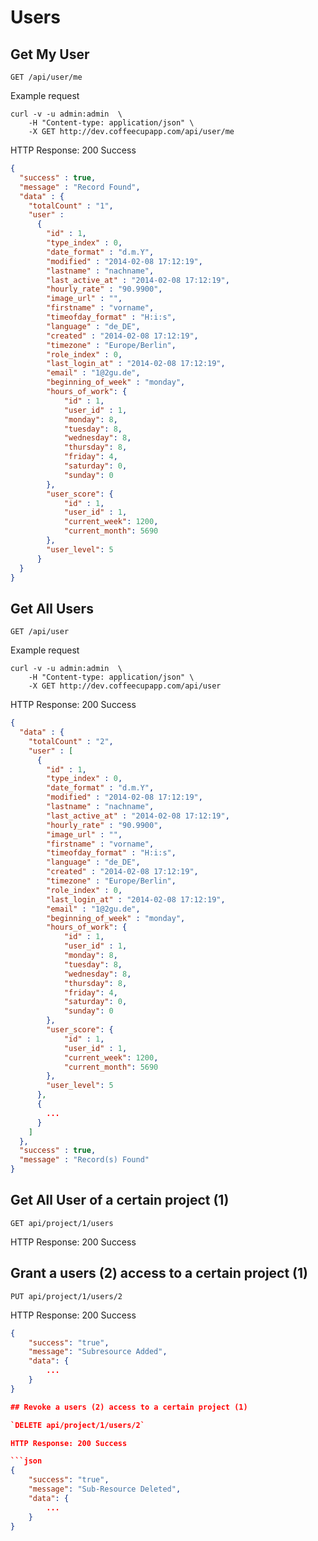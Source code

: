 # Users

## Get My User

`GET /api/user/me`

Example request

```shell
curl -v -u admin:admin  \
    -H "Content-type: application/json" \
    -X GET http://dev.coffeecupapp.com/api/user/me
```

HTTP Response: 200 Success

```json
{
  "success" : true,
  "message" : "Record Found",
  "data" : {
    "totalCount" : "1",
    "user" :
      {
        "id" : 1,
        "type_index" : 0,
        "date_format" : "d.m.Y",
        "modified" : "2014-02-08 17:12:19",
        "lastname" : "nachname",
        "last_active_at" : "2014-02-08 17:12:19",
        "hourly_rate" : "90.9900",
        "image_url" : "",
        "firstname" : "vorname",
        "timeofday_format" : "H:i:s",
        "language" : "de_DE",
        "created" : "2014-02-08 17:12:19",
        "timezone" : "Europe/Berlin",
        "role_index" : 0,
        "last_login_at" : "2014-02-08 17:12:19",
        "email" : "1@2gu.de",
        "beginning_of_week" : "monday",
        "hours_of_work": {
            "id" : 1,
            "user_id" : 1,
            "monday": 8,
            "tuesday": 8,
            "wednesday": 8,
            "thursday": 8,
            "friday": 4,
            "saturday": 0,
            "sunday": 0
        },
        "user_score": {
            "id" : 1,
            "user_id" : 1,
            "current_week": 1200,
            "current_month": 5690
        },
        "user_level": 5
      }
  }
}
```


## Get All Users

`GET /api/user`

Example request

```shell
curl -v -u admin:admin  \
    -H "Content-type: application/json" \
    -X GET http://dev.coffeecupapp.com/api/user
```

HTTP Response: 200 Success

```json
{
  "data" : {
    "totalCount" : "2",
    "user" : [
      {
        "id" : 1,
        "type_index" : 0,
        "date_format" : "d.m.Y",
        "modified" : "2014-02-08 17:12:19",
        "lastname" : "nachname",
        "last_active_at" : "2014-02-08 17:12:19",
        "hourly_rate" : "90.9900",
        "image_url" : "",
        "firstname" : "vorname",
        "timeofday_format" : "H:i:s",
        "language" : "de_DE",
        "created" : "2014-02-08 17:12:19",
        "timezone" : "Europe/Berlin",
        "role_index" : 0,
        "last_login_at" : "2014-02-08 17:12:19",
        "email" : "1@2gu.de",
        "beginning_of_week" : "monday",
        "hours_of_work": {
            "id" : 1,
            "user_id" : 1,
            "monday": 8,
            "tuesday": 8,
            "wednesday": 8,
            "thursday": 8,
            "friday": 4,
            "saturday": 0,
            "sunday": 0
        },
        "user_score": {
            "id" : 1,
            "user_id" : 1,
            "current_week": 1200,
            "current_month": 5690
        },
        "user_level": 5
      },
      {
        ...
      }
    ]
  },
  "success" : true,
  "message" : "Record(s) Found"
}
```


## Get All User of a certain project (1)

`GET api/project/1/users`

HTTP Response: 200 Success

## Grant a users (2) access to a certain project (1)

`PUT api/project/1/users/2`

HTTP Response: 200 Success

```json
{
    "success": "true",
    "message": "Subresource Added",
    "data": {
        ...
    }
}

## Revoke a users (2) access to a certain project (1)

`DELETE api/project/1/users/2`

HTTP Response: 200 Success

```json
{
    "success": "true",
    "message": "Sub-Resource Deleted",
    "data": {
        ...
    }
}